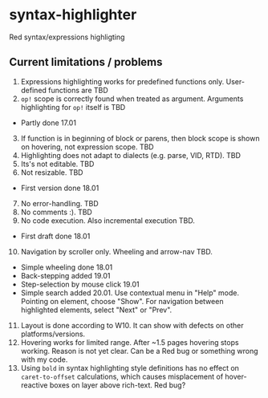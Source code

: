 # syntax-highlighter
Red syntax/expressions highligting

## Current limitations / problems
1. Expressions highlighting works for predefined functions only. User-defined functions are TBD
2. `op!` scope is correctly found when treated as argument. Arguments highlighting for `op!` itself is TBD
  * Partly done 17.01
3. If function is in beginning of block or parens, then block scope is shown on hovering, not expression scope. TBD
4. Highlighting does not adapt to dialects (e.g. parse, VID, RTD). TBD
5. Its's not editable. TBD
6. Not resizable. TBD
  * First version done 18.01
7. No error-handling. TBD
8. No comments :). TBD
9. No code execution. Also incremental execution TBD. 
  * First draft done 18.01
10. Navigation by scroller only. Wheeling and arrow-nav TBD. 
  * Simple wheeling done 18.01
  * Back-stepping added 19.01
  * Step-selection by mouse click 19.01
  * Simple search added 20.01. Use contextual menu in "Help" mode. Pointing on element, choose "Show". For navigation between highlighted elements, select "Next" or "Prev".
11. Layout is done according to W10. It can show with defects on other platforms/versions.
12. Hovering works for limited range. After ~1.5 pages hovering stops working. Reason is not yet clear. Can be a Red bug or something wrong with my code.
13. Using `bold` in syntax highlighting style definitions has no effect on `caret-to-offset` calculations, which causes misplacement of hover-reactive boxes on layer above rich-text. Red bug?
